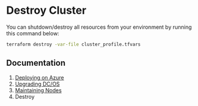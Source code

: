 # Destroy Cluster

You can shutdown/destroy all resources from your environment by running this command below:

```bash
terraform destroy -var-file cluster_profile.tfvars
```

## Documentation

1. [Deploying on Azure](./INSTALL.md)
2. [Upgrading DC/OS](./UPGRADE.md)
3. [Maintaining Nodes](./MAINTAIN.md)
4. Destroy

